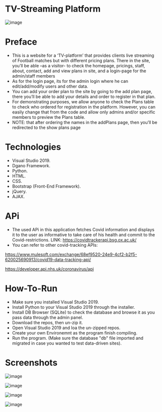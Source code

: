 # TV-Streaming Platform
![image](https://user-images.githubusercontent.com/88289155/176796436-1b8b50af-e7c7-4c04-8b45-b9c273a665d7.png)

# Preface 
- This is a website for a ‘TV-platform’ that provides clients live streaming of Football matches but with
different pricing plans. There in the site, you’ll be able –as a visitor- to check the homepage, pricings, staff,
about, contact, add and view plans in site, and a login-page for the admin/staff members
- As for the login page, its for the admin login where he can edit/add/modify users and other data.
- You can add your order plan to the site by going to the add plan page, there you’ll be able to add your
details and order to register in that plan.
- For demonstrating purposes, we allow anyone to check the Plans table to check who ordered for registration in
the platform. However, you can easily change that from the code and allow only admins and/or specific members to preview the Plans table. 
- NOTE: that after ordering the names in the addPlans page, then you’ll be redirected to the show plans page

# Technologies
- Visual Studio 2019.
- Dgano Framework.
- Python.
- HTML.
- CSS.
- Bootstrap (Front-End Framework).
- jQuery.
- AJAX. 

# APi
- The used APi in this application fetches Covid information and displays it to the user as informative to take care of his health and commit to the Covid-restrictions.
LINK: https://covidtrackerapi.bsg.ox.ac.uk/
- You can refer to other covid-tracking APIs:

https://www.mulesoft.com/exchange/68ef9520-24e9-4cf2-b2f5-620025690913/covid19-data-tracking-api/

https://developer.api.nhs.uk/coronavirus/api

# How-To-Run
- Make sure you installed Visual Studio 2019.
- Install Python to your Visual Studio 2019 through the installer. 
- Install DB Browser (SQLite) to check the database and browse it as you pass data through the admin panel.
- Download the repos, then un-zip it. 
- Open Visual Studio 2019 and loa the un-zipped repos.
- Create your own Environemnt as the program finish compiling.
- Run the program. (Make sure the database "db" file imported and migrated in case you wanted to test data-driven sites).


# Screenshots

![image](https://user-images.githubusercontent.com/88289155/176798913-e79f824f-8a3f-431a-82c2-3ad89a9893d0.png)

![image](https://user-images.githubusercontent.com/88289155/176798923-fba8e1cf-7c5b-496c-b2b3-e7d8027d9e4d.png)

![image](https://user-images.githubusercontent.com/88289155/176798935-836e4a38-155f-460e-9b12-38fae134aec0.png)

![image](https://user-images.githubusercontent.com/88289155/176798946-52fc5432-6c59-4f5c-84c7-4734ee5f8940.png)


